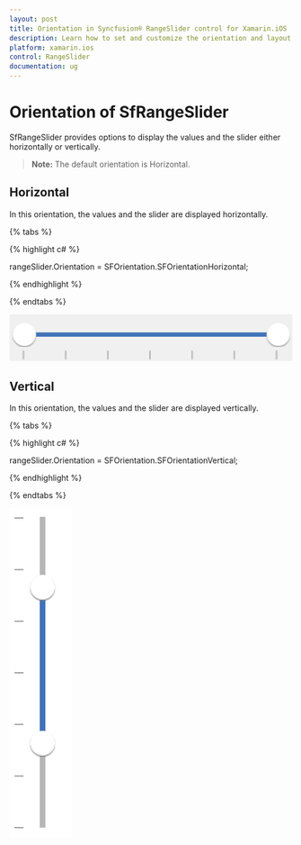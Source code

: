 ```yaml
---
layout: post
title: Orientation in Syncfusion® RangeSlider control for Xamarin.iOS
description: Learn how to set and customize the orientation and layout positioning of SfRangeSlider control in your application
platform: xamarin.ios
control: RangeSlider
documentation: ug
---
```


# Orientation of SfRangeSlider

SfRangeSlider provides options to display the values and the slider either horizontally or vertically.

> **Note:** The default orientation is Horizontal.

## Horizontal

In this orientation, the values and the slider are displayed horizontally.

{% tabs %}

{% highlight c# %}

rangeSlider.Orientation = SFOrientation.SFOrientationHorizontal;

{% endhighlight %}

{% endtabs %}

![The RangeSlider Horizontal](images/RangeSlider-Horizontal.png)

## Vertical

In this orientation, the values and the slider are displayed vertically.

{% tabs %}

{% highlight c# %}

rangeSlider.Orientation = SFOrientation.SFOrientationVertical;

{% endhighlight %}

{% endtabs %}

![The RangeSlider Vertical](images/RangeSlider-Vertical.png)


